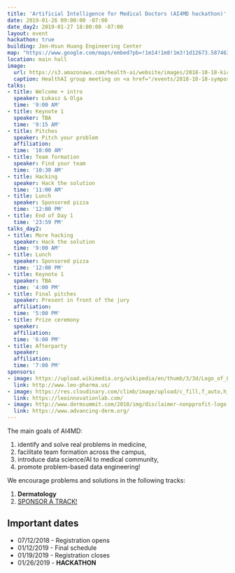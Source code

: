 ```yaml
---
title: 'Artificial Intelligence for Medical Doctors (AI4MD hackathon)'
date: 2019-01-26 09:00:00 -07:00
date_day2: 2019-01-27 18:00:00 -07:00
layout: event
hackathon: true
building: Jen-Hsun Huang Engineering Center
map: "https://www.google.com/maps/embed?pb=!1m14!1m8!1m3!1d12673.5874637426!2d-122.1741965!3d37.4277284!3m2!1i1024!2i768!4f13.1!3m3!1m2!1s0x0%3A0xe4be58a43178043f!2sJen-Hsun+Huang+Engineering+Center!5e0!3m2!1sen!2sus!4v1542866389198"
location: main hall
image:
  url: https://s3.amazonaws.com/health-ai/website/images/2018-10-18-kickoff/IMG_5146.jpg
  caption: HealthAI group meeting on <a href="/events/2018-10-18-symposium.html">10/18/2018</a>
talks:
- title: Welcome + intro
  speaker: Łukasz & Olga
  time: '9:00 AM'
- title: Keynote 1
  speaker: TBA
  time: '9:15 AM'
- title: Pitches
  speaker: Pitch your problem
  affiliation: 
  time: '10:00 AM'
- title: Team formation
  speaker: Find your team
  time: '10:30 AM'
- title: Hacking
  speaker: Hack the solution
  time: '11:00 AM'
- title: Lunch
  speaker: Sponsored pizza
  time: '12:00 PM'
- title: End of Day 1
  time: '23:59 PM'
talks_day2:
- title: More hacking
  speaker: Hack the solution
  time: '9:00 AM'
- title: Lunch
  speaker: Sponsored pizza
  time: '12:00 PM'
- title: Keynote 1
  speaker: TBA
  time: '4:00 PM'
- title: Final pitches
  speaker: Present in front of the jury
  affiliation: 
  time: '5:00 PM'
- title: Prize ceremony
  speaker: 
  affiliation: 
  time: '6:00 PM'
- title: Afterparty
  speaker: 
  affiliation: 
  time: '7:00 PM'
sponsors:
- image: https://upload.wikimedia.org/wikipedia/en/thumb/3/3d/Logo_of_Leo_Pharma.png/220px-Logo_of_Leo_Pharma.png
  link: http://www.leo-pharma.us/
- image: https://res.cloudinary.com/climb/image/upload/c_fill,f_auto,h_250,w_250,q_80/v1482095592/luqx80jqvqudqyetm1tu
  link: https://leoinnovationlab.com/
- image: http://www.dermsummit.com/2018/img/disclaimer-nonpprofit-logo.png
  link: https://www.advancing-derm.org/
---
```


The main goals of AI4MD:

1. identify and solve real problems in medicine,
2. facilitate team formation across the campus,
3. introduce data science/AI to medical community,
4. promote problem-based data engineering!

We encourage problems and solutions in the following tracks:

1. **Dermatology**
2. <a href="mailto:lukasz.kidzinski@stanford.edu">SPONSOR A TRACK!</a>

## Important dates

* 07/12/2018 - Registration opens
* 01/12/2019 - Final schedule
* 01/19/2019 - Registration closes
* 01/26/2019 - **HACKATHON**	 

<!--a href="https://www.eventbrite.com/e/the-future-of-healthcare-healthai-stanford-sypmosium-tickets-50799093456?ref=ebtnebregn" target="_blank"><img src="https://www.eventbrite.com/custombutton?eid=50799093456" alt="Eventbrite - The future of healthcare - HealthAI @ Stanford sypmosium" /></a-->

